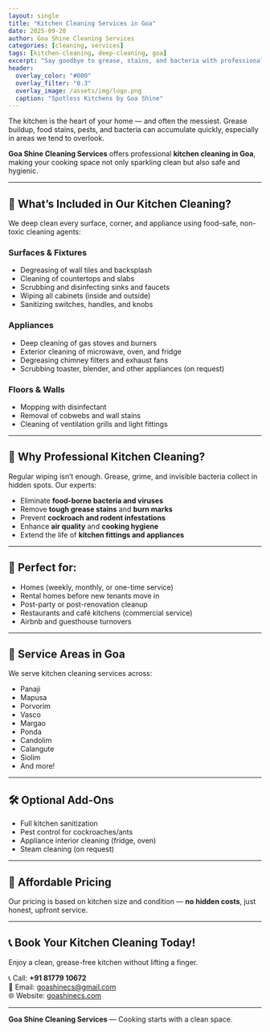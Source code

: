 ```yaml
---
layout: single
title: "Kitchen Cleaning Services in Goa"
date: 2025-09-20
author: Goa Shine Cleaning Services
categories: [cleaning, services]
tags: [kitchen-cleaning, deep-cleaning, goa]
excerpt: "Say goodbye to grease, stains, and bacteria with professional kitchen cleaning services by Goa Shine across homes and restaurants in Goa."
header:
  overlay_color: "#000"
  overlay_filter: "0.3"
  overlay_image: /assets/img/logo.png
  caption: "Spotless Kitchens by Goa Shine"
---
```


The kitchen is the heart of your home — and often the messiest. Grease buildup, food stains, pests, and bacteria can accumulate quickly, especially in areas we tend to overlook.

**Goa Shine Cleaning Services** offers professional **kitchen cleaning in Goa**, making your cooking space not only sparkling clean but also safe and hygienic.

---

## 🍳 What’s Included in Our Kitchen Cleaning?

We deep clean every surface, corner, and appliance using food-safe, non-toxic cleaning agents:

### Surfaces & Fixtures

- Degreasing of wall tiles and backsplash  
- Cleaning of countertops and slabs  
- Scrubbing and disinfecting sinks and faucets  
- Wiping all cabinets (inside and outside)  
- Sanitizing switches, handles, and knobs

### Appliances

- Deep cleaning of gas stoves and burners  
- Exterior cleaning of microwave, oven, and fridge  
- Degreasing chimney filters and exhaust fans  
- Scrubbing toaster, blender, and other appliances (on request)

### Floors & Walls

- Mopping with disinfectant  
- Removal of cobwebs and wall stains  
- Cleaning of ventilation grills and light fittings  

---

## 🦠 Why Professional Kitchen Cleaning?

Regular wiping isn’t enough. Grease, grime, and invisible bacteria collect in hidden spots. Our experts:

- Eliminate **food-borne bacteria and viruses**  
- Remove **tough grease stains** and **burn marks**  
- Prevent **cockroach and rodent infestations**  
- Enhance **air quality** and **cooking hygiene**  
- Extend the life of **kitchen fittings and appliances**

---

## 🏡 Perfect for:

- Homes (weekly, monthly, or one-time service)  
- Rental homes before new tenants move in  
- Post-party or post-renovation cleanup  
- Restaurants and café kitchens (commercial service)  
- Airbnb and guesthouse turnovers

---

## 📍 Service Areas in Goa

We serve kitchen cleaning services across:

- Panaji  
- Mapusa  
- Porvorim  
- Vasco  
- Margao  
- Ponda  
- Candolim  
- Calangute  
- Siolim  
- And more!

---

## 🛠️ Optional Add-Ons

- Full kitchen sanitization  
- Pest control for cockroaches/ants  
- Appliance interior cleaning (fridge, oven)  
- Steam cleaning (on request)

---

## 💸 Affordable Pricing

Our pricing is based on kitchen size and condition — **no hidden costs**, just honest, upfront service.

---

## 📞 Book Your Kitchen Cleaning Today!

Enjoy a clean, grease-free kitchen without lifting a finger.

📞 Call: **+91 81779 10672**  
📧 Email: [goashinecs@gmail.com](mailto:goashinecs@gmail.com)  
🌐 Website: [goashinecs.com](https://goashinecs.com)

---

**Goa Shine Cleaning Services** — Cooking starts with a clean space.

